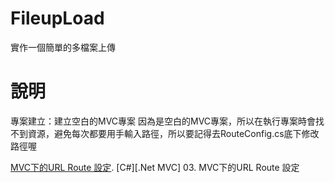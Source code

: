 # FileupLoad
實作一個簡單的多檔案上傳

# 說明
專案建立：建立空白的MVC專案
因為是空白的MVC專案，所以在執行專案時會找不到資源，避免每次都要用手輸入路徑，所以要記得去RouteConfig.cs底下修改路徑喔

[MVC下的URL Route 設定](https://progressbar.tw/posts/105).
[C#][.Net MVC] 03. MVC下的URL Route 設定
